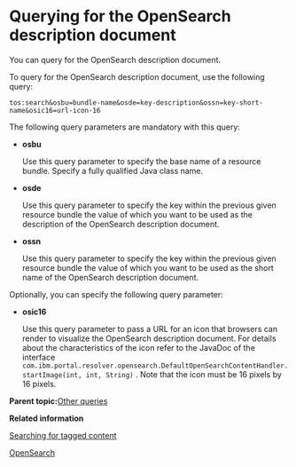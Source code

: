 # Querying for the OpenSearch description document 

You can query for the OpenSearch description document.

To query for the OpenSearch description document, use the following query:

```
tos:search&osbu=bundle-name&osde=key-description&ossn=key-short-name&osic16=url-icon-16
```

The following query parameters are mandatory with this query:

-   **osbu**

    Use this query parameter to specify the base name of a resource bundle. Specify a fully qualified Java class name.

-   **osde**

    Use this query parameter to specify the key within the previous given resource bundle the value of which you want to be used as the description of the OpenSearch description document.

-   **ossn**

    Use this query parameter to specify the key within the previous given resource bundle the value of which you want to be used as the short name of the OpenSearch description document.


Optionally, you can specify the following query parameter:

-   **osic16**

    Use this query parameter to pass a URL for an icon that browsers can render to visualize the OpenSearch description document. For details about the characteristics of the icon refer to the JavaDoc of the interface `com.ibm.portal.resolver.opensearch.DefaultOpenSearchContentHandler.startImage(int, int, String)` . Note that the icon must be 16 pixels by 16 pixels.


**Parent topic:**[Other queries](../admin-system/tag_rate_api_rest_oth_queries.md)

**Related information**  


[Searching for tagged content ](../admin-system/tag_rate_search.md)

[OpenSearch](https://opensearch.org)

